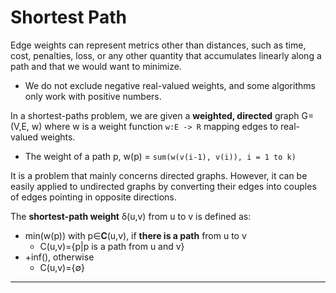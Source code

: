 # Shortest Path
Edge weights can represent metrics other than distances, such as time, cost,
penalties, loss, or any other quantity that accumulates linearly along a path and
that we would want to minimize.
* We do not exclude negative real-valued weights, and some algorithms only work with positive numbers.

In a shortest-paths problem, we are given a **weighted, directed** graph G=(V,E, w) where
w is a weight function `w:E -> R` mapping edges to real-valued weights.
* The weight of a path p, w(p) = `sum(w(v(i-1), v(i)), i = 1 to k)`

It is a problem that mainly concerns directed graphs. However, it can be easily applied to
undirected graphs by converting their edges into couples of edges pointing in opposite directions.

The **shortest-path weight** δ(u,v) from u to v is defined as:
* min(w(p)) with p∈**C**(u,v), if **there is a path** from u to v
  * C(u,v)={p|p is a path from u and v}
* +inf(), otherwise
  * C(u,v)={∅}

---



